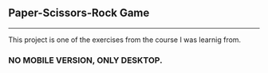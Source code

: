 ## Paper-Scissors-Rock Game
_______________________________

This project is one of the exercises from the course I was learnig from.

### NO MOBILE VERSION, ONLY DESKTOP.
